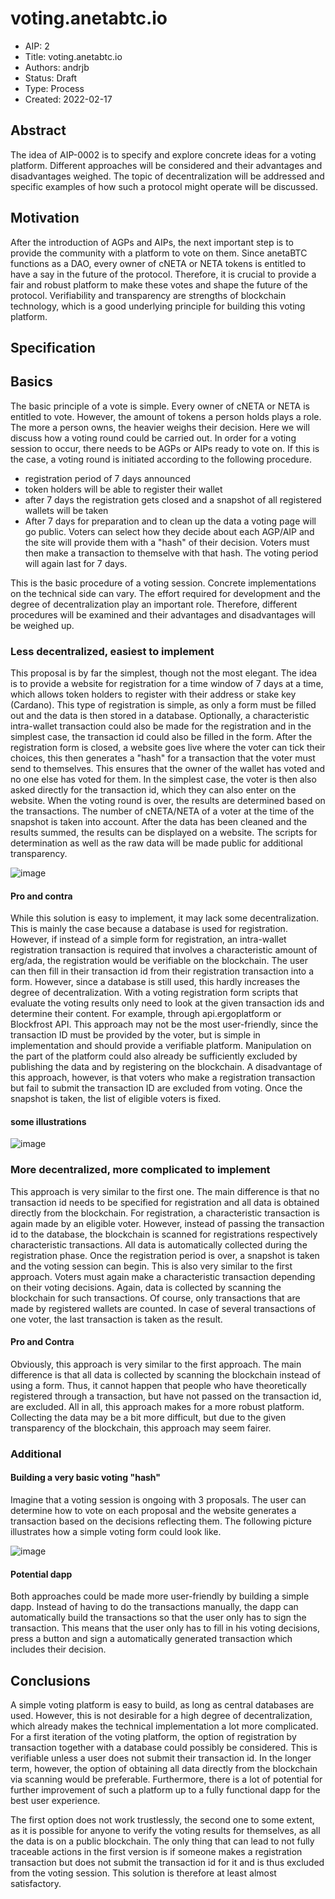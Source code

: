 # voting.anetabtc.io
* AIP: 2
* Title: voting.anetabtc.io
* Authors: andrjb
* Status: Draft
* Type: Process
* Created: 2022-02-17
## Abstract
The idea of AIP-0002 is to specify and explore concrete ideas for a voting platform. Different approaches will be considered and their advantages and disadvantages weighed. The topic of decentralization will be addressed and specific examples of how such a protocol might operate will be discussed. 
## Motivation
After the introduction of AGPs and AIPs, the next important step is to provide the community with a platform to vote on them. Since anetaBTC functions as a DAO, every owner of cNETA or NETA tokens is entitled to have a say in the future of the protocol. Therefore, it is crucial to provide a fair and robust platform to make these votes and shape the future of the protocol. Verifiability and transparency are strengths of blockchain technology, which is a good underlying principle for building this voting platform. 
## Specification
## Basics
The basic principle of a vote is simple. Every owner of cNETA or NETA is entitled to vote. However, the amount of tokens a person holds plays a role. The more a person owns, the heavier weighs their decision. Here we will discuss how a voting round could be carried out. In order for a voting session to occur, there needs to be AGPs or AIPs ready to vote on. If this is the case, a voting round is initiated according to the following procedure. 
* registration period of 7 days announced
* token holders will be able to register their wallet
* after 7 days the registration gets closed and a snapshot of all registered wallets will be taken
* After 7 days for preparation and to clean up the data a voting page will go public. Voters can select how they decide about each AGP/AIP and the site will provide them with a "hash" of their decision. Voters must then make a transaction to themselve with that hash. The voting period will again last for 7 days. 

This is the basic procedure of a voting session. Concrete implementations on the technical side can vary. The effort required for development and the degree of decentralization play an important role. Therefore, different procedures will be examined and their advantages and disadvantages will be weighed up.
### Less decentralized, easiest to implement
This proposal is by far the simplest, though not the most elegant. The idea is to provide a website for registration for a time window of 7 days at a time, which allows token holders to register with their address or stake key (Cardano). This type of registration is simple, as only a form must be filled out and the data is then stored in a database. Optionally, a characteristic intra-wallet transaction could also be made for the registration and in the simplest case, the transaction id could also be filled in the form. After the registration form is closed, a website goes live where the voter can tick their choices, this then generates a "hash" for a transaction that the voter must send to themselves. This ensures that the owner of the wallet has voted and no one else has voted for them. In the simplest case, the voter is then also asked directly for the transaction id, which they can also enter on the website. When the voting round is over, the results are determined based on the transactions. The number of cNETA/NETA of a voter at the time of the snapshot is taken into account. After the data has been cleaned and the results summed, the results can be displayed on a website. The scripts for determination as well as the raw data will be made public for additional transparency.  

![image](https://user-images.githubusercontent.com/99014268/154659032-fb48dc26-34d9-452c-9ce1-7419d4e9cc74.png)
#### Pro and contra
While this solution is easy to implement, it may lack some decentralization. This is mainly the case because a database is used for registration. However, if instead of a simple form for registration, an intra-wallet registration transaction is required that involves a characteristic amount of erg/ada, the registration would be verifiable on the blockchain. The user can then fill in their transaction id from their registration transaction into a form. However, since a database is still used, this hardly increases the degree of decentralization. With a voting registration form scripts that evaluate the voting results only need to look at the given transaction ids and determine their content. For example, through api.ergoplatform or Blockfrost API. This approach may not be the most user-friendly, since the transaction ID must be provided by the voter, but is simple in implementation and should provide a verifiable platform. Manipulation on the part of the platform could also already be sufficiently excluded by publishing the data and by registering on the blockchain. A disadvantage of this approach, however, is that voters who make a registration transaction but fail to submit the transaction ID are excluded from voting. Once the snapshot is taken, the list of eligible voters is fixed.
#### some illustrations
![image](https://user-images.githubusercontent.com/99014268/154695463-c0d9a87a-338a-48ae-bf73-23e04cd91014.png)
### More decentralized, more complicated to implement
This approach is very similar to the first one. The main difference is that no transaction id needs to be specified for registration and all data is obtained directly from the blockchain. For registration, a characteristic transaction is again made by an eligible voter. However, instead of passing the transaction id to the database, the blockchain is  scanned for registrations respectively characteristic transactions. All data is automatically collected during the registration phase. Once the registration period is over, a snapshot is taken and the voting session can begin. This is also very similar to the first approach. Voters must again make a characteristic transaction depending on their voting decisions. Again, data is collected by scanning the blockchain for such transactions. Of course, only transactions that are made by registered wallets are counted. In case of several transactions of one voter, the last transaction is taken as the result.
#### Pro and Contra
Obviously, this approach is very similar to the first approach. The main difference is that all data is collected by scanning the blockchain instead of using a form. Thus, it cannot happen that people who have theoretically registered through a transaction, but have not passed on the transaction id, are excluded. All in all, this approach makes for a more robust platform. Collecting the data may be a bit more difficult, but due to the given transparency of the blockchain, this approach may seem fairer. 
### Additional
#### Building a very basic voting "hash"
Imagine that a voting session is ongoing with 3 proposals. The user can determine how to vote on each proposal and the website generates a transaction based on the decisions reflecting them. The following picture illustrates how a simple voting form could look like. 

![image](https://user-images.githubusercontent.com/99014268/154690772-c54fc2ea-f5d2-4d72-8b4d-30598babff7b.png)
#### Potential dapp
Both approaches could be made more user-friendly by building a simple dapp. Instead of having to do the transactions manually, the dapp can automatically build the transactions so that the user only has to sign the transaction. This means that the user only has to fill in his voting decisions, press a button and sign a automatically generated transaction which includes their decision.  
## Conclusions
A simple voting platform is easy to build, as long as central databases are used. However, this is not desirable for a high degree of decentralization, which already makes the technical implementation a lot more complicated. For a first iteration of the voting platform, the option of registration by transaction together with a database could possibly be considered. This is verifiable unless a user does not submit their transaction id. In the longer term, however, the option of obtaining all data directly from the blockchain via scanning would be preferable. Furthermore, there is a lot of potential for further improvement of such a platform up to a fully functional dapp for the best user experience. 

The first option does not work trustlessly, the second one to some extent, as it is possible for anyone to verify the voting results for themselves, as all the data is on a public blockchain. The only thing that can lead to not fully traceable actions in the first version is if someone makes a registration transaction but does not submit the transaction id for it and is thus excluded from the voting session. This solution is therefore at least almost satisfactory. 
